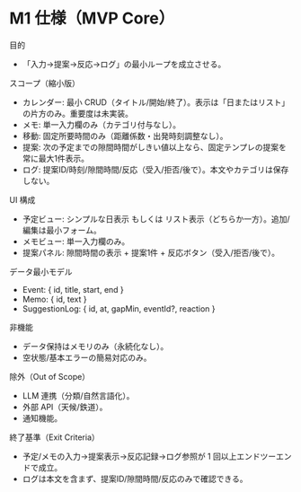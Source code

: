 # M1 仕様（MVP Core）

目的
- 「入力→提案→反応→ログ」の最小ループを成立させる。

スコープ（縮小版）
- カレンダー: 最小 CRUD（タイトル/開始/終了）。表示は「日またはリスト」の片方のみ。重要度は未実装。
- メモ: 単一入力欄のみ（カテゴリ付与なし）。
- 移動: 固定所要時間のみ（距離係数・出発時刻調整なし）。
- 提案: 次の予定までの隙間時間がしきい値以上なら、固定テンプレの提案を常に最大1件表示。
- ログ: 提案ID/時刻/隙間時間/反応（受入/拒否/後で）。本文やカテゴリは保存しない。

UI 構成
- 予定ビュー: シンプルな日表示 もしくは リスト表示（どちらか一方）。追加/編集は最小フォーム。
- メモビュー: 単一入力欄のみ。
- 提案パネル: 隙間時間の表示 + 提案1件 + 反応ボタン（受入/拒否/後で）。

データ最小モデル
- Event: { id, title, start, end }
- Memo: { id, text }
- SuggestionLog: { id, at, gapMin, eventId?, reaction }

非機能
- データ保持はメモリのみ（永続化なし）。
- 空状態/基本エラーの簡易対応のみ。

除外（Out of Scope）
- LLM 連携（分類/自然言語化）。
- 外部 API（天候/鉄道）。
- 通知機能。

終了基準（Exit Criteria）
- 予定/メモの入力→提案表示→反応記録→ログ参照が 1 回以上エンドツーエンドで成立。
- ログは本文を含まず、提案ID/隙間時間/反応のみで確認できる。
